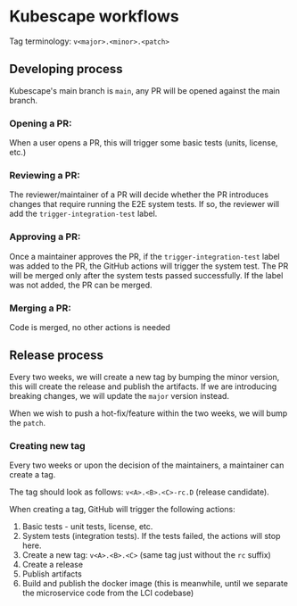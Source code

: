 # Kubescape workflows

Tag terminology: `v<major>.<minor>.<patch>`

## Developing process

Kubescape's main branch is `main`, any PR will be opened against the main branch.

### Opening a PR:

When a user opens a PR, this will trigger some basic tests (units, license, etc.)

### Reviewing a PR:

The reviewer/maintainer of a PR will decide whether the PR introduces changes that require running the E2E system tests. If so, the reviewer will add the `trigger-integration-test` label.

### Approving a PR:

Once a maintainer approves the PR, if the `trigger-integration-test` label was added to the PR, the GitHub actions will trigger the system test. The PR will be merged only after the system tests passed successfully. If the label was not added, the PR can be merged. 

### Merging a PR:

Code is merged, no other actions is needed


## Release process

Every two weeks, we will create a new tag by bumping the minor version, this will create the release and publish the artifacts. 
If we are introducing breaking changes, we will update the `major` version instead.

When we wish to push a hot-fix/feature within the two weeks, we will bump the `patch`.

### Creating new tag
Every two weeks or upon the decision of the maintainers, a maintainer can create a tag.

The tag should look as follows: `v<A>.<B>.<C>-rc.D` (release candidate). 

When creating a tag, GitHub will trigger the following actions:
1. Basic tests - unit tests, license, etc.
2. System tests (integration tests). If the tests failed, the actions will stop here.
3. Create a new tag: `v<A>.<B>.<C>` (same tag just without the `rc` suffix)
4. Create a release
5. Publish artifacts
6. Build and publish the docker image (this is meanwhile, until we separate the microservice code from the LCI codebase)
 